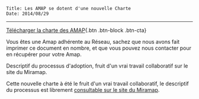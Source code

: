 	Title: Les AMAP se dotent d'une nouvelle Charte
	Date: 2014/08/29
---

[Télécharger la charte des AMAP](telechargements/charte-des-amap.pdf){.btn .btn-block .btn-cta}

Vous êtes une Amap adhérente au Réseau, sachez que nous avons fait imprimer ce document en nombre, et que vous pouvez nous contacter pour en récupérer pour votre Amap.

Descriptif du processus d'adoption, fruit d'un vrai travail collaboratif sur le site du Miramap.

Cette nouvelle charte à été le fruit d'un vrai travail collaboratif, le descriptif du processus est librement [consultable sur le site du Miramap](http://miramap.org/LA-CHARTE-DES-AMAP-2014.html).
